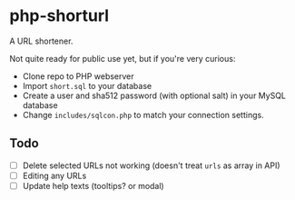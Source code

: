 # php-shorturl
A URL shortener.

Not quite ready for public use yet, but if you're very curious:
* Clone repo to PHP webserver
* Import `short.sql` to your database
* Create a user and sha512 password (with optional salt) in your MySQL database
* Change `includes/sqlcon.php` to match your connection settings.

## Todo
- [ ] Delete selected URLs not working (doesn't treat `urls` as array in API)
- [ ] Editing any URLs
- [ ] Update help texts (tooltips? or modal)